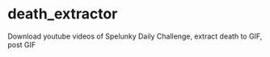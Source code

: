 death_extractor
===============

Download youtube videos of Spelunky Daily Challenge, extract death to GIF, post GIF
